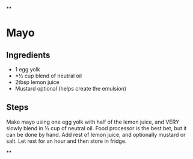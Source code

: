 **

# Mayo

Ingredients
--
* 1 egg yolk
* *½ cup blend of neutral oil
* 2tbsp lemon juice
* Mustard optional (helps create the emulsion)
  
 Steps
 --
 
Make mayo using one egg yolk with half of the lemon juice, and VERY slowly blend in ½ cup of neutral oil. Food processor is the best bet, but it can be done by hand. Add rest of lemon juice, and optionally mustard or salt. Let rest for an hour and then store in fridge.

**